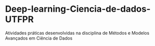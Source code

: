 # Deep-learning-Ciencia-de-dados-UTFPR

Atividades práticas desenvolvidas na disciplina de Métodos e Modelos Avançados em Ciência de Dados
